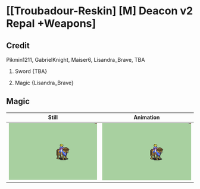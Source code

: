 # [\[Troubadour-Reskin\] \[M\] Deacon v2 Repal +Weapons]

## Credit

Pikmin1211, GabrielKnight, Maiser6, Lisandra_Brave, TBA

1. Sword {TBA}

6. Magic {Lisandra_Brave}

## Magic

| Still | Animation |
| :---: | :-------: |
| ![Magic still](./Magic_000.png) | ![Magic animation](./Magic.gif) |
